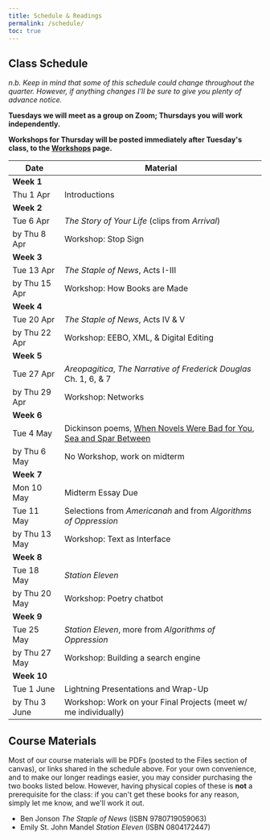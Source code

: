 ```yaml
---
title: Schedule & Readings
permalink: /schedule/
toc: true
---
```


## Class Schedule

*n.b. Keep in mind that some of this schedule could change throughout the quarter. However, if anything changes I'll be sure to give you plenty of advance notice.*

**Tuesdays we will meet as a group on Zoom; Thursdays you will work independently.**

**Workshops for Thursday will be posted immediately after Tuesday's class, to the [Workshops](/info_overload/workshops/) page.**

Date|Material
--|---
**Week 1**|
Thu 1 Apr | Introductions
**Week 2**|
Tue 6 Apr|*The Story of Your Life* (clips from *Arrival*)
by Thu 8 Apr|Workshop: Stop Sign
**Week 3**|
Tue 13 Apr|*The Staple of News*, Acts I-III
by Thu 15 Apr|Workshop: How Books are Made
**Week 4**|
Tue 20 Apr|*The Staple of News*, Acts IV & V
by Thu 22 Apr|Workshop: EEBO, XML, & Digital Editing
**Week 5**|
Tue 27 Apr|*Areopagitica*, *The Narrative of Frederick Douglas* Ch. 1, 6, & 7
by Thu 29 Apr|Workshop: Networks
**Week 6**|
Tue 4 May|Dickinson poems, [When Novels Were Bad for You](https://op-talk.blogs.nytimes.com/2014/09/14/when-novels-were-bad-for-you/), [Sea and Spar Between](https://nickm.com/montfort_strickland/sea_and_spar_between/)
by Thu 6 May|No Workshop, work on midterm
**Week 7**|
Mon 10 May|Midterm Essay Due
Tue 11 May|Selections from *Americanah* and from *Algorithms of Oppression*
by Thu 13 May|Workshop: Text as Interface
**Week 8**|
Tue 18 May|*Station Eleven*
by Thu 20 May|Workshop: Poetry chatbot
**Week 9**|
Tue 25 May|*Station Eleven*, more from *Algorithms of Oppression*
by Thu 27 May|Workshop: Building a search engine
**Week 10**|
Tue 1 June|Lightning Presentations and Wrap-Up
by Thu 3 June|Workshop: Work on your Final Projects (meet w/ me individually)

## Course Materials

Most of our course materials will be PDFs (posted to the Files section of canvas), or links shared in the schedule above. For your own convenience, and to make our longer readings easier, you may consider purchasing the two books listed below. However, having physical copies of these is **not** a prerequisite for the class: if you can't get these books for any reason, simply let me know, and we'll work it out.

- Ben Jonson *The Staple of News* (ISBN 9780719059063)
- Emily St. John Mandel *Station Eleven* (ISBN 0804172447)
